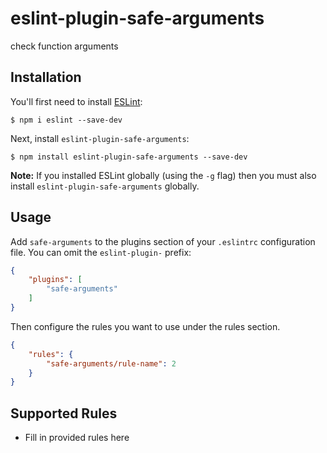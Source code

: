 # eslint-plugin-safe-arguments

check function arguments

## Installation

You'll first need to install [ESLint](http://eslint.org):

```
$ npm i eslint --save-dev
```

Next, install `eslint-plugin-safe-arguments`:

```
$ npm install eslint-plugin-safe-arguments --save-dev
```

**Note:** If you installed ESLint globally (using the `-g` flag) then you must also install `eslint-plugin-safe-arguments` globally.

## Usage

Add `safe-arguments` to the plugins section of your `.eslintrc` configuration file. You can omit the `eslint-plugin-` prefix:

```json
{
    "plugins": [
        "safe-arguments"
    ]
}
```


Then configure the rules you want to use under the rules section.

```json
{
    "rules": {
        "safe-arguments/rule-name": 2
    }
}
```

## Supported Rules

* Fill in provided rules here





